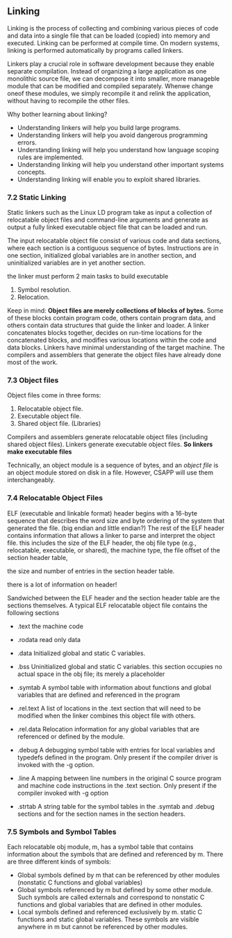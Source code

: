 ## Linking
Linking is the process of collecting and combining various pieces of code and data into a single file that can be loaded (copied) into memory and executed. Linking can be performed at compile time.
On modern systems, linking is performed automatically by programs called linkers.

Linkers play a crucial role in software development because they enable separate compilation. Instead of organizing a large application as one monolithic source file, we can decompose it into smaller, 
more manageble module that can be modified and compiled separately. Whenwe change oneof these modules, we simply recompile it and relink the application, without having to recompile the other files.

Why bother learning about linking? 
* Understanding linkers will help you build large programs. 
* Understanding linkers will help you avoid dangerous programming errors.
* Understanding linking will help you understand how language scoping rules are implemented. 
* Understanding linking will help you understand other important systems concepts.
* Understanding linking will enable you to exploit shared libraries.


### 7.2 Static Linking
Static linkers such as the Linux LD program take as input a collection of relocatable object files and command-line arguments and generate as output a fully linked executable object file that can be loaded and run. 

The input relocatable object file consist of various code and data sections, where each section is a contiguous sequence of bytes. Instructions are in one section, initialized global variables are in another section, and uninitialized variables are in yet another section.

the linker must perform 2 main tasks to build executable
1. Symbol resolution. 
2. Relocation. 

Keep in mind: **Object files are merely collections of blocks of bytes.**
Some of these blocks contain program code, others contain program data, and others contain data structures that guide the linker and loader. 
A linker concatenates blocks together, decides on run-time locations for the concatenated blocks, and modifies various locations
within the code and data blocks. Linkers have minimal understanding of the target machine. The compilers and assemblers
that generate the object files have already done most of the work.

### 7.3 Object files
Object files come in three forms:
1. Relocatable object file.
2. Executable object file.
3. Shared object file. (Libraries) 

Compilers and assemblers generate relocatable object files (including shared object files).
Linkers generate executable object files. **So linkers make executable files**

Technically, an object module is a sequence of bytes, and 
an *object file* is an object module stored on disk in a file. However, CSAPP will use them interchangeably.

### 7.4 Relocatable Object Files

ELF (executable and linkable format) header begins with a 16-byte sequence that describes the word size and byte ordering of the system that generated the file. (big endian and little endian?) The rest of the ELF header contains information that allows a linker to parse and interpret the object file. this includes the size of the ELF header, the obj file type (e.g., relocatable, executable, or shared), the machine type, the file offset of the section header table,

the size and number of entries in the section header table.

there is a lot of information on header!

Sandwiched between the ELF header and the section header table are the sections themselves. A typical ELF relocatable object file contains the following sections

* .text the machine code
* .rodata read only data
* .data Initialized global and static C variables.
* .bss Uninitialized global and static C variables. this section occupies no actual space in the obj file; its merely a placeholder
* .symtab A symbol table with information about functions and global variables that are defined and referenced in the   program
* .rel.text A list of locations in the .text section that will need to be modified when the linker combines this object file with others. 
* .rel.data Relocation information for any global variables that are referenced or defined by the module.
* .debug A debugging symbol table with entries for local variables and typedefs defined in the program. Only present if the compiler driver is invoked with the -g option.

* .line A mapping between line numbers in the original C source program and machine code instructions in the .text section. Only present if the compiler invoked with -g option
* .strtab A string table for the symbol tables in the .symtab and .debug sections and for the section names in the section headers. 

### 7.5 Symbols and Symbol Tables

Each relocatable obj module, m, has a symbol table that contains information about the symbols that are defined and referenced by m. There are three different kinds of symbols:

* Global symbols defined by m that can be referenced by other modules (nonstatic C functions and global variables)
* Global symbols referenced by m but defined by some other module. Such symbols are called externals and correspond to nonstatic C functions and global variables that are defined in other modules.
* Local symbols defined and referenced exclusively by m. static C functions and static global variables. These symbols are visible anywhere in m but cannot be referenced by other modules.



